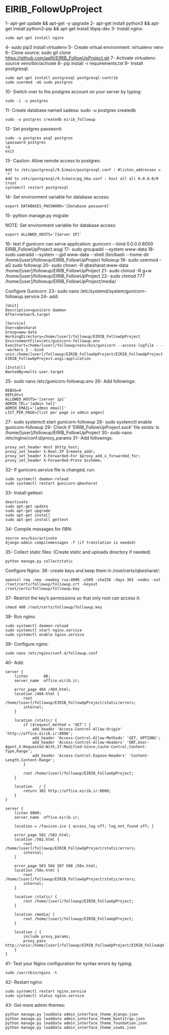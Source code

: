 # EIRIB_FollowUpProject

1- apt-get update && apt-get -y upgrade
2- apt-get install python3 && apt-get install python3-pip && apt-get install libpq-dev
3- Install nginx:

    sudo apt-get install nginx

4- sudo pip3 install virtualenv
5- Create virtual environment: virtualenv venv
6- Clone source: sudo git clone https://github.com/aallli/EIRIB_FollowUpProject.git
7- Activate virtualenv: source venv/bin/activate
8- pip install -r requirements.txt
9- Install postgresql:

    sudo apt-get install postgresql postgresql-contrib
    sudo usermod -aG sudo postgres

10- Switch over to the postgres account on your server by typing:
    
    sudo -i -u postgres

11- Create database named sadesa: sudo -u postgres createdb

    sudo -u postgres createdb eirib_followup

12- Set postgres password: 
    
    sudo -u postgres psql postgres
    \password postgres
    \q
    exit 

13- Caution: Allow remote access to postgres:
    
    Add to /etc/postgresql/9.5/main/postgresql.conf : #listen_addresses = '*'
    Add to /etc/postgresql/9.5/main/pg_hba.conf : host all all 0.0.0.0/0 trust
    systemctl restart postgresql

14- Set environment variable for database access: 

    export DATABASES_PASSWORD='[Database password]'

15- python manage.py migrate

NOTE: Set environment variable for database access: 

    export ALLOWED_HOSTS='[Server IP]'
    
16- test if gunicorn can serve application: gunicorn --bind 0.0.0.0:8000 EIRIB_FollowUpProject.wsgi
17- sudo groupadd --system www-data
18- sudo useradd --system --gid www-data --shell /bin/bash --home-dir /home/[user]/followup/EIRIB_FollowUpProject followup
19- sudo usermod -aG sudo followup
20- sudo chown -R qbesharat:www-data /home/[user]/followup/EIRIB_FollowUpProject
21- sudo chmod -R g+w /home/[user]/followup/EIRIB_FollowUpProject
22- sudo chmod 777 /home/[user]/followup/EIRIB_FollowUpProject/media/

Configure Gunicorn:
23- sudo nano /etc/systemd/system/gunicorn-followup.service
24- add:
    
    [Unit]
    Description=gunicorn daemon
    After=network.target
    
    [Service]
    User=qbesharat
    Group=www-data
    WorkingDirectory=/home/[user]/followup/EIRIB_FollowUpProject
    EnvironmentFile=/etc/gunicorn-followup.env
    ExecStart=/home/[user]/followup/venv/bin/gunicorn --access-logfile - --workers 3 --bind unix:/home/[user]/followup/EIRIB_FollowUpProject/EIRIB_FollowUpProject.sock EIRIB_FollowUpProject.wsgi:application
    
    [Install]
    WantedBy=multi-user.target
        
25- sudo nano /etc/gunicorn-followup.env
26- Add followings:
    
    DEBUG=0
    DEPLOY=1
    ALLOWED_HOSTS='[server ip]'
    ADMIN_TEL='[admin tel]'
    ADMIN_EMAIL='[admin email]'
    LIST_PER_PAGE=[list per page in admin pages]
    
27- sudo systemctl start gunicorn-followup
28- sudo systemctl enable gunicorn-followup
29- Check if 'EIRIB_FollowUpProject.sock' file exists: ls /home/[user]/followup/EIRIB_FollowUpProject
30- sudo nano /etc/nginx/conf.d/proxy_params
31- Add followings:

    proxy_set_header Host $http_host;
    proxy_set_header X-Real-IP $remote_addr;
    proxy_set_header X-Forwarded-For $proxy_add_x_forwarded_for;
    proxy_set_header X-Forwarded-Proto $scheme;

32- If gunicorn.service file is changed, run:

    sudo systemctl daemon-reload
    sudo systemctl restart gunicorn-qbesharat

33- Install gettext:

    deactivate
    sudo apt-get update
    sudo apt-get upgrade
    sudo apt-get install
    sudo apt-get install gettext

34- Compile messages for i18N:
    
    source env/bin/activate
    django-admin compilemessages -f (if translation is needed)

35- Collect static files: (Create static and uploads directory if needed)
 
    python manage.py collectstatic

Configure Nginx:
36- create keys and keep them in /root/certs/qbesharat/:
    
    openssl req -new -newkey rsa:4096 -x509 -sha256 -days 365 -nodes -out /root/certs/followup/followup.crt -keyout /root/certs/followup/followup.key

37- Restrict the key’s permissions so that only root can access it:
    
    chmod 400 /root/certs/followup/followup.key


38- Run nginx:

    sudo systemctl daemon-reload
    sudo systemctl start nginx.service
    sudo systemctl enable nginx.service
    
39- Configure nginx:

    sudo nano /etc/nginx/conf.d/followup.conf

40- Add:
    
    server {
        listen       80;
        server_name  office.eirib.ir;
    
        error_page 404 /404.html;
        location /404.html {
            root /home/[user]/followup/EIRIB_FollowUpProject/static/errors;
            internal;
        }
    
        location /static/ {
            if ($request_method = 'GET') {
                add_header 'Access-Control-Allow-Origin' 'http://office.eirib.ir:8000';
                add_header 'Access-Control-Allow-Methods' 'GET, OPTIONS';
                add_header 'Access-Control-Allow-Headers' 'DNT,User-Agent,X-Requested-With,If-Modified-Since,Cache-Control,Content-Type,Range';
                add_header 'Access-Control-Expose-Headers' 'Content-Length,Content-Range';
            }
    
            root /home/[user]/followup/EIRIB_FollowUpProject;
        }
    
        location   / {
            return 301 http://office.eirib.ir:8000;
        }
    }
    
    server {
        listen 8000;
        server_name  office.eirib.ir;
    
        location = /favicon.ico { access_log off; log_not_found off; }
    
        error_page 502 /502.html;
        location /502.html {
            root /home/[user]/followup/EIRIB_FollowUpProject/static/errors;
            internal;
        }
    
        error_page 503 504 507 508 /50x.html;
        location /50x.html {
            root /home/[user]/followup/EIRIB_FollowUpProject/static/errors;
            internal;
        }
    
        location /static/ {
            root /home/[user]/followup/EIRIB_FollowUpProject;
        }
    
        location /media/ {
            root /home/[user]/followup/EIRIB_FollowUpProject;
        }
    
        location / {
            include proxy_params;
            proxy_pass http://unix:/home/[user]/followup/EIRIB_FollowUpProject/EIRIB_FollowUpProject.sock;
        }
    }

41- Test your Nginx configuration for syntax errors by typing: 

    sudo /usr/sbin/nginx -t

42- Restart nginx:

    sudo systemctl restart nginx.service
    sudo systemctl status nginx.service

43- Get more admin themes:
    
    python manage.py loaddata admin_interface_theme_django.json
    python manage.py loaddata admin_interface_theme_bootstrap.json
    python manage.py loaddata admin_interface_theme_foundation.json
    python manage.py loaddata admin_interface_theme_uswds.json